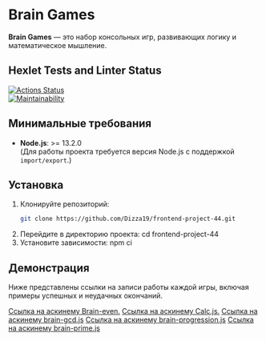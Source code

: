 # Brain Games

**Brain Games** — это набор консольных игр, развивающих логику и математическое мышление.

## Hexlet Tests and Linter Status
[![Actions Status](https://github.com/Dizza19/frontend-project-44/actions/workflows/hexlet-check.yml/badge.svg)](https://github.com/Dizza19/frontend-project-44/actions)  
[![Maintainability](https://api.codeclimate.com/v1/badges/765ecb522066d1737f48/maintainability)](https://codeclimate.com/github/Dizza19/frontend-project-44/maintainability)

## Минимальные требования

- **Node.js**: >= 13.2.0  
  (Для работы проекта требуется версия Node.js с поддержкой `import/export`.)

## Установка

1. Клонируйте репозиторий:
   ```bash
   git clone https://github.com/Dizza19/frontend-project-44.git
2. Перейдите в директорию проекта:
    cd frontend-project-44
3. Установите зависимости:
    npm ci

## Демонстрация

Ниже представлены ссылки на записи работы каждой игры, включая примеры успешных и неудачных окончаний.

[Ссылка на аскинему Brain-even.](https://asciinema.org/a/X8zSZjKjApUDvUvM2ieDsvhdN)
[Ссылка на аскинему Calc.js.](https://asciinema.org/a/G59VL46BYuWq4vHbxQXwgyqQx)
[Ссылка на аскинему brain-gcd.js](https://asciinema.org/a/713shGOT0JAg1tUvcrmPKEqkp)
[Ссылка на аскинему brain-progression.js](https://asciinema.org/a/exQ3p8WLOIURzfk4ST62HwAra)
[Ссылка на аскинему brain-prime.js](https://asciinema.org/a/IXiZZ3IadvNyCBF5vUIi9lJuB)